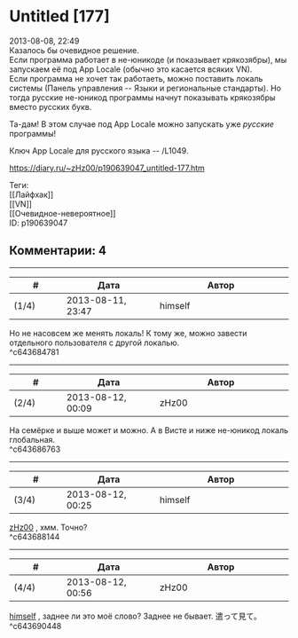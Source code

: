 Untitled [177]
==============

  
2013-08-08, 22:49  
 Казалось бы очевидное решение.   
 Если программа работает в не-юникоде (и показывает крякозябры), мы запускаем её под App Locale (обычно это касается всяких VN).   
 Если программа не хочет так работаеть, можно поставить локаль системы (Панель управления -- Языки и региональные стандарты). Но тогда русские не-юникод программы начнут показывать крякозябры вместо русских букв.   
   
 Та-дам! В этом случае под App Locale можно запускать уже  *русские*  программы!   
   
 Ключ App Locale для русского языка -- /L1049.   
  
<https://diary.ru/~zHz00/p190639047_untitled-177.htm>  
  
Теги:  
[[Лайфхак]]  
[[VN]]  
[[Очевидное-невероятное]]  
ID: p190639047  


Комментарии: 4
--------------

  


---



|         #         |              Дата              |                     Автор                     |           ID           |
| --- | --- | --- | --- |
| (1/4) | 2013-08-11, 23:47 | himself | c643684781 |

  
 Но не насовсем же менять локаль! К тому же, можно завести отдельного пользователя с другой локалью.   
 ^c643684781

---



|         #         |              Дата              |                     Автор                     |           ID           |
| --- | --- | --- | --- |
| (2/4) | 2013-08-12, 00:09 | zHz00 | c643686763 |

  
 На семёрке и выше может и можно. А в Висте и ниже не-юникод локаль глобальная.   
 ^c643686763

---



|         #         |              Дата              |                     Автор                     |           ID           |
| --- | --- | --- | --- |
| (3/4) | 2013-08-12, 00:25 | himself | c643688144 |

  
  [zHz00](https://zHz00.diary.ru "Untitled")  , хмм. Точно?   
 ^c643688144

---



|         #         |              Дата              |                     Автор                     |           ID           |
| --- | --- | --- | --- |
| (4/4) | 2013-08-12, 00:56 | zHz00 | c643690448 |

  
  [himself](http://himself.diary.ru "void")  , заднее ли это моё слово? Заднее не бывает. 遣って見て。   
 ^c643690448